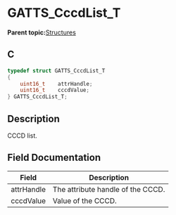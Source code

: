 # GATTS\_CccdList\_T

**Parent topic:**[Structures](GUID-033AEAE3-56F0-4C38-99A5-6315F4885209.md)

## C

```c
typedef struct GATTS_CccdList_T
{
    uint16_t    attrHandle;
    uint16_t    cccdValue;
} GATTS_CccdList_T;
```

## Description

CCCD list.

## Field Documentation

|Field|Description|
|-----|-----------|
|attrHandle|The attribute handle of the CCCD.|
|cccdValue|Value of the CCCD.|

